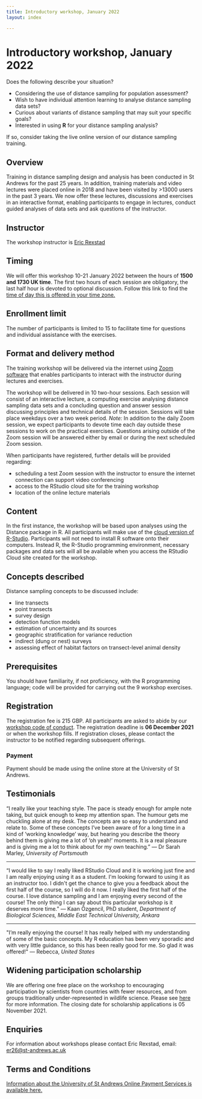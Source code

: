 ```yaml
---
title: Introductory workshop, January 2022
layout: index

---
```


# Introductory workshop, January 2022 

Does the following describe your situation?

- Considering the use of distance sampling for population assessment?
- Wish to have individual attention learning to analyse distance sampling data sets?
- Curious about variants of distance sampling that may suit your specific goals?
- Interested in using **R** for your distance sampling analysis? 

If so, consider taking the live online version of our distance sampling training.

## Overview
Training in distance sampling design and analysis has been conducted in St Andrews for the past 25 years. In addition, training materials and video lectures were placed online in 2018 and have been visited by >13000 users in the past 3 years.
We now offer these lectures, discussions and exercises in an interactive format, enabling participants to engage in lectures, conduct guided analyses of data sets and ask questions of the instructor.

## Instructor
The workshop instructor is [Eric Rexstad](https://www.creem.st-andrews.ac.uk/person/er26/)

## Timing
We will offer this workshop 10-21 January 2022 between the hours of **1500 and 1730 UK time**.  The first two hours of each session are obligatory, the last half hour is devoted to optional discussion.  Follow this link to find the [time of day this is offered in your time zone.](https://www.timeanddate.com/worldclock/fixedtime.html?msg=Introductory+distance+sampling+workshop+St+Andrews&iso=20220110T15&p1=3853&ah=2&am=30)  

## Enrollment limit
The number of participants is limited to 15 to facilitate time for questions and individual assistance with the exercises. 

## Format and delivery method
The training workshop will be delivered via the internet using [Zoom software](https://zoom.us) that enables participants to interact with the instructor during lectures and exercises.

The workshop will be delivered in 10 two-hour sessions. Each session will consist of an interactive lecture, a computing exercise analysing distance sampling data sets and a concluding question and answer session discussing principles and technical details of the session. Sessions will take place weekdays over a two week period.  *Note:* In addition to the daily Zoom session, we expect participants to devote time each day outside these sessions to work on the practical exercises.  Questions arising outside of the Zoom session will be answered either by email or during the next scheduled Zoom session.

When participants have registered, further details will be provided regarding:

- scheduling a test Zoom session with the instructor to ensure the internet connection can support video conferencing
- access to the RStudio cloud site for the training workshop
- location of the online lecture materials

## Content

In the first instance, the workshop will be based upon analyses using the Distance package in R. All participants will make use of the [cloud version of R-Studio](https://rstudio.cloud/). Participants will not need to install R software onto their computers. Instead R, the R-Studio programming environment, necessary packages and data sets will all be available when you access the RStudio Cloud site created for the workshop.

## Concepts described
Distance sampling concepts to be discussed include:

- line transects
- point transects
- survey design
- detection function models
- estimation of uncertainty and its sources
- geographic stratification for variance reduction
- indirect (dung or nest) surveys
- assessing effect of habitat factors on transect-level animal density 

## Prerequisites
You should have familiarity, if not proficiency, with the R programming language; code will be provided for carrying out the 9 workshop exercises.

## Registration
The registration fee is 215 GBP. All participants are asked to abide by our [workshop code of conduct](code-of-conduct). The registration deadline is **06 December 2021** or when the workshop fills.  If registration closes, please contact the instructor to be notified regarding subsequent offerings.

### Payment
Payment should be made using the online store at the University of St Andrews. <!-- [Follow this link to make payment for the workshop](https://onlineshop.st-andrews.ac.uk/conferences-and-events/events/creem/online-live-workshop-introductory-distance-sampling-20th-september-1st-october-2021). -->

## Testimonials
“I really like your teaching style. The pace is steady enough for ample note taking, but quick enough to keep my attention span. The humour gets me chuckling alone at my desk. The concepts are so easy to understand and relate to. Some of these concepts I’ve been aware of for a long time in a kind of ‘working knowledge’ way, but hearing you describe the theory behind them is giving me a lot of ‘oh yeah!’ moments. It is a real pleasure and is giving me a lot to think about for my own teaching.”  — Dr Sarah Marley, <em>University of Portsmouth</em>

***

“I would like to say I really liked RStudio Cloud and it is working just fine and I am really enjoying using it as a student. I'm looking forward to using it as an instructor too. I didn't get the chance to give you a feedback about the first half of the course, so I will do it now. I really liked the first half of the course. I love distance sampling and I am enjoying every second of the course! The only thing I can say about this particular workshop is it deserves more time.” — Kaan Özgencil, PhD student, <em>Department of Biological Sciences, Middle East Technical University, Ankara</em>

***

"I’m really enjoying the course! It has really helped with my understanding of some of the basic concepts. My R education has been very sporadic and with very little guidance, so this has been really good for me. So glad it was offered!" —  Rebecca, <em>United States</em>

## Widening participation scholarship

We are offering one free place on the workshop to encouraging participation by scientists from countries with fewer resources, and from groups traditionally under-represented in wildlife science.  Please see [here](widening-participation) for more information.  The closing date for scholarship applications is 05 November 2021.

## Enquiries

For information about workshops please contact Eric Rexstad, email: [er26@st-andrews.ac.uk](mailto:er26@st-andrews.ac.uk)

## Terms and Conditions
[Information about the University of St Andrews Online Payment Services is available here.](https://onlineshop.st-andrews.ac.uk/help/terms-and-conditions)
